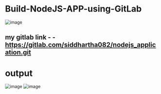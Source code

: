 # Build-NodeJS-APP-using-GitLab

![image](https://github.com/user-attachments/assets/b87aaedf-bdee-49e5-b22e-607d73030c55)

## my gitlab link -  - https://gitlab.com/siddhartha082/nodejs_application.git

# output
![image](https://github.com/user-attachments/assets/209c4dab-4f79-4211-bd10-1112e3d0fde2)
![image](https://github.com/user-attachments/assets/a638247c-503d-4f9c-9cb4-c5432206dde0)
